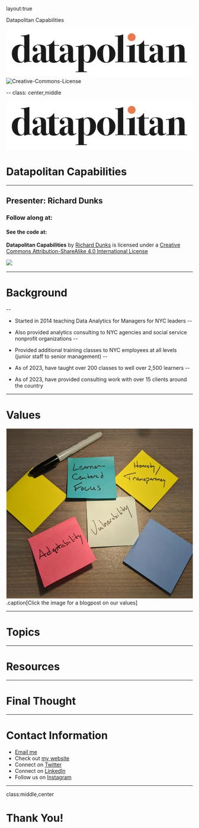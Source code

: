 layout:true

<div class="header">
  
  <p class="header-text">Datapolitan Capabilities</p>
</div>
<div class="footer">
  <p class="footer-text">
    <img src="images/datapolitan-logo-01.svg" class="logo_new">
    <span xmlns:dct="http://purl.org/dc/terms/" property="dct:title">
      <img alt="Creative-Commons-License" style="border-width:0" src="https://i.creativecommons.org/l/by-sa/4.0/80x15.png" />
      </p>
</div>

--
class: center,middle

<!-- background-image: url(images/city_crop.png)
background-position: top
background-size: 700px -->


![img-center-50](images/datapolitan-logo-01.svg)

# Datapolitan Capabilities

- - -

## Presenter: Richard Dunks

### Follow along at: 

#### See the code at: 

<p class="license-text"><strong><strong>Datapolitan Capabilities</strong></strong> by <a xmlns:cc="http://creativecommons.org/ns#" href="http://www.datapolitan.com" property="cc:attributionName" rel="cc:attributionURL">Richard Dunks</a> is licensed under a <a rel="license" href="http://creativecommons.org/licenses/by-sa/4.0/">Creative Commons Attribution-ShareAlike 4.0 International License</a></p>

<a rel="license" href="http://creativecommons.org/licenses/by-sa/4.0/"><img style="border-width:0;width:8%" src="https://i.creativecommons.org/l/by-sa/4.0/80x15.png" /></a>

---

# Background
--

+ Started in 2014 teaching Data Analytics for Managers for NYC leaders
--

+ Also provided analytics consulting to NYC agencies and social service nonprofit organizations
--

+ Provided additional training classes to NYC employees at all levels (junior staff to senior management)
--

+ As of 2023, have taught over 200 classes to well over 2,500 learners
--

+ As of 2023, have provided consulting work with over 15 clients around the country

---

# Values
<a href="https://medium.com/datapolitan-training-playbook/core-values-alpha-version-127bf8017032" target="_blank">![img-center-70](images/values.jpg)</a>
.caption[Click the image for a blogpost on our values]

---

# Topics


---

# Resources

---

# Final Thought

---

# Contact Information
+ [Email me](mailto:richard[at]datapolitan[dot]com)
+ Check out [my website](https://wwww.datapolitan.com)
+ Connect on [Twitter](https://twitter.com/Datapolitan)
+ Connect on [LinkedIn](https://www.linkedin.com/in/richarddunks/)
+ Follow us on [Instagram](https://www.instagram.com/datapolitan/)

---

class:middle,center
# Thank You!

